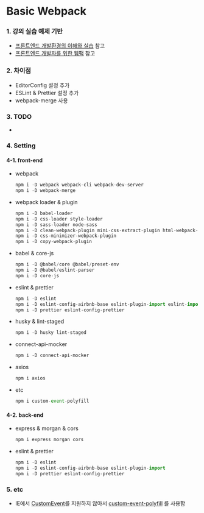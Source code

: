 # Basic Webpack

### 1. 강의 실습 예제 기반

- [프론트엔드 개발환경의 이해와 실습](https://www.inflearn.com/course/%ED%94%84%EB%A1%A0%ED%8A%B8%EC%97%94%EB%93%9C-%EA%B0%9C%EB%B0%9C%ED%99%98%EA%B2%BD# "프론트엔드 개발환경의 이해와 실습") 참고
- [프론트엔드 개발자를 위한 웹팩](https://www.inflearn.com/course/%ED%94%84%EB%9F%B0%ED%8A%B8%EC%97%94%EB%93%9C-%EC%9B%B9%ED%8C%A9# "프론트엔드 개발자를 위한 웹팩") 참고

### 2. 차이점

- EditorConfig 설정 추가
- ESLint & Prettier 설정 추가
- webpack-merge 사용

### 3. TODO

-

### 4. Setting

#### 4-1. front-end

- webpack

  ```javascript
  npm i -D webpack webpack-cli webpack-dev-server
  npm i -D webpack-merge
  ```

- webpack loader & plugin

  ```javascript
  npm i -D babel-loader
  npm i -D css-loader style-loader
  npm i -D sass-loader node-sass
  npm i -D clean-webpack-plugin mini-css-extract-plugin html-webpack-plugin
  npm i -D css-minimizer-webpack-plugin
  npm i -D copy-webpack-plugin
  ```

- babel & core-js

  ```javascript
  npm i -D @babel/core @babel/preset-env
  npm i -D @babel/eslint-parser
  npm i -D core-js
  ```

- eslint & prettier

  ```javascript
  npm i -D eslint
  npm i -D eslint-config-airbnb-base eslint-plugin-import eslint-import-resolver-alias
  npm i -D prettier eslint-config-prettier
  ```

- husky & lint-staged

  ```javascript
  npm i -D husky lint-staged
  ```

- connect-api-mocker

  ```javascript
  npm i -D connect-api-mocker
  ```

- axios

  ```javascript
  npm i axios
  ```

- etc

  ```javascript
  npm i custom-event-polyfill
  ```

#### 4-2. back-end

- express & morgan & cors

  ```javascript
  npm i express morgan cors
  ```

- eslint & prettier

  ```javascript
  npm i -D eslint
  npm i -D eslint-config-airbnb-base eslint-plugin-import
  npm i -D prettier eslint-config-prettier
  ```

### 5. etc

- IE에서 [CustomEvent](https://developer.mozilla.org/ko/docs/Web/API/CustomEvent/CustomEvent "CustomEvent")를 지원하지 않아서 [custom-event-polyfill](https://www.npmjs.com/package/custom-event-polyfill "custom-event-polyfill") 를 사용함
